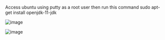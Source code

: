 Access ubuntu using putty as a root user then run this command
sudo apt-get install openjdk-11-jdk

![image](https://user-images.githubusercontent.com/44174633/178679539-8d89d73c-ba0d-420e-9235-7b15f2490edb.png)

![image](https://user-images.githubusercontent.com/44174633/178679757-97d03d81-5802-48b9-a42d-1c7d24a845c9.png)
